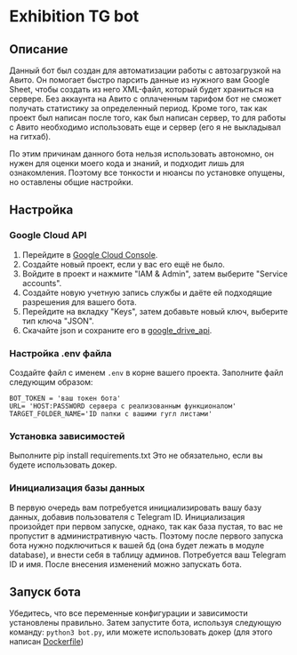 # Exhibition TG bot

## Описание

Данный бот был создан для автоматизации работы с автозагрузкой на Авито. Он помогает быстро
парсить данные из нужного вам Google Sheet, чтобы создать из него XML-файл, который будет храниться на сервере.
Без аккаунта на Авито с оплаченным тарифом бот не сможет получать статистику за определенный период.
Кроме того, так как проект был написан после того, как был написан сервер, то для работы с Авито необходимо использовать
еще и сервер (его я не выкладывал на гитхаб).

По этим причинам данного бота нельзя использовать автономно, он нужен для оценки моего кода и знаний, и
подходит лишь для ознакомления. Поэтому все тонкости и нюансы по установке опущены, но оставлены общие настройки.

## Настройка

### Google Cloud API

1. Перейдите в [Google Cloud Console](https://console.cloud.google.com/).
2. Создайте новый проект, если у вас его ещё не было.
3. Войдите в проект и нажмите "IAM & Admin", затем выберите "Service accounts".
4. Создайте новую учетную запись службы и даёте ей подходящие разрешения для вашего бота.
5. Перейдите на вкладку "Keys", затем добавьте новый ключ, выберите тип ключа "JSON".
6. Скачайте json и сохраните его в [google_drive_api](google_drive_api).

### Настройка .env файла

Создайте файл с именем `.env` в корне вашего проекта. Заполните файл следующим образом:

```
BOT_TOKEN = 'ваш токен бота'
URL= 'HOST:PASSWORD сервера с реализованным функционалом'
TARGET_FOLDER_NAME='ID папки с вашими гугл листами'
```

### Установка зависимостей

Выполните pip install requirements.txt 
Это не обязательно, если вы будете использовать докер.


### Инициализация базы данных

В первую очередь вам потребуется инициализировать вашу базу данных, добавив пользователя с Telegram ID. 
Инициализация произойдет при первом запуске, однако, так как база пустая, то вас не пропустит в 
административную часть. Поэтому после первого запуска бота нужно подключиться к вашей бд
(она будет лежать в модуле database), и внести себя в таблицу админов. Потребуется ваш Telegram ID и имя.
После внесения изменений можно запускать бота.


## Запуск бота

Убедитесь, что все переменные конфигурации и зависимости установлены правильно. Затем запустите бота, используя следующую команду: `python3 bot.py`,
или можете использовать докер (для этого написан [Dockerfile](Dockerfile))

